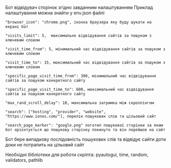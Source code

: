 Бот відвідувач сторінок згідно завданним налаштуванням
Приклад налаштування можна знайти у env.json файлі


    "browser_icon": "chrome.png", іконка браузера яку буду шукати на екрані бот

    "visits_limit": 5,  максимальне відвідування сайтів за пошуком з ключевим словом 

    "visit_time_from": 5, мінимальний час відвідування сайтів за пошуком з ключевим словом

    "visit_time_to": 15, максимальний час відвідування сайтів за пошуком з ключевим словом

    "specific_page_visit_time_from": 300, мінимальний час відвідування сайтів за пошуком конкретного сайту

    "specific_page_visit_time_to": 600, максимальний час відвідування сайтів за пошуком конкретного сайту

    "max_rand_scroll_delay": 10, максимальна затримка між скроллінгом

    "search": ["hosting", "provider", "website", "https://www.ionos.com/"], перелік пошукових слів та цільовий сайт

    "search_page_marker": "google.png" логотип пошукової сторінки за яким бот орієнтується що пошукову сторінку покинуто та він перейшов на сайт

Бот бере випадкову послідовність пошукових слів та відвідує сайти доти доки не потрапить на цільовий сайт

Необхідні бібліотеки для роботи скріпта: pyautogui, time, random, validators, pathlib
